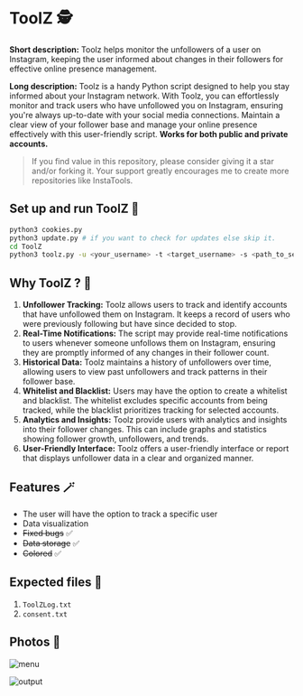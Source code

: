 # ToolZ 🕵

**Short description:** Toolz helps monitor the unfollowers of a user on Instagram, keeping the user informed about changes in their followers for effective online presence management.

**Long description:** Toolz is a handy Python script designed to help you stay informed about your Instagram network. With Toolz, you can effortlessly monitor and track users who have unfollowed you on Instagram, ensuring you're always up-to-date with your social media connections. Maintain a clear view of your follower base and manage your online presence effectively with this user-friendly script. **Works for both public and private accounts.**

> If you find value in this repository, please consider giving it a star and/or forking it. Your support greatly encourages me to create more repositories like InstaTools.

## Set up and run ToolZ 🚀

```bash
python3 cookies.py
python3 update.py # if you want to check for updates else skip it.
cd ToolZ
python3 toolz.py -u <your_username> -t <target_username> -s <path_to_session_file>
```

## Why ToolZ ? 🤔
1. **Unfollower Tracking:** Toolz allows users to track and identify accounts that have unfollowed them on Instagram. It keeps a record of users who were previously following but have since decided to stop.
2. **Real-Time Notifications:** The script may provide real-time notifications to users whenever someone unfollows them on Instagram, ensuring they are promptly informed of any changes in their follower count.
3. **Historical Data:** Toolz maintains a history of unfollowers over time, allowing users to view past unfollowers and track patterns in their follower base.
4. **Whitelist and Blacklist:** Users may have the option to create a whitelist and blacklist. The whitelist excludes specific accounts from being tracked, while the blacklist prioritizes tracking for selected accounts.
5. **Analytics and Insights:** Toolz provide users with analytics and insights into their follower changes. This can include graphs and statistics showing follower growth, unfollowers, and trends.
6. **User-Friendly Interface:** Toolz offers a user-friendly interface or report that displays unfollower data in a clear and organized manner.

## Features 🪄

- The user will have the option to track a specific user
- Data visualization
- ~~Fixed bugs~~ ✅
- ~~Data storage~~ ✅
- ~~Colored~~ ✅

## Expected files 📂

1) `ToolZLog.txt`
2) `consent.txt`

## Photos 📸

![menu](https://github.com/new92/InstaTools/assets/94779840/877d9ce1-47b7-446d-8e93-ef0dc1fde5b0)

![output](https://github.com/new92/InstaTools/assets/94779840/88749078-e957-4f00-a87f-a22389fc84fb)
